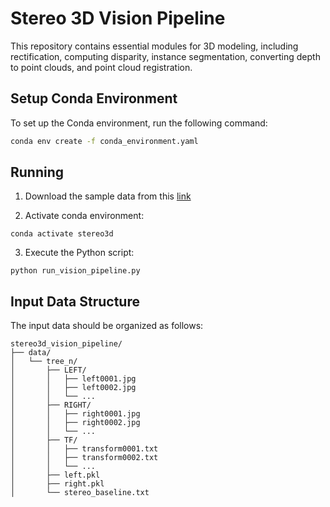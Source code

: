 # Stereo 3D Vision Pipeline

This repository contains essential modules for 3D modeling, including rectification, computing disparity, instance segmentation, converting depth to point clouds, and point cloud registration.

## Setup Conda Environment
To set up the Conda environment, run the following command:
```bash
conda env create -f conda_environment.yaml
```

## Running
1. Download the sample data from this [link](https://drive.google.com/drive/folders/1gkTlWzwKzGYPoTqLH4RnA-BvrIdYoamD?usp=drive_link)

2. Activate conda environment:
```
conda activate stereo3d
```

3. Execute the Python script:
```
python run_vision_pipeline.py
```

## Input Data Structure
The input data should be organized as follows:
```
stereo3d_vision_pipeline/
├── data/
│   └── tree_n/
│       ├── LEFT/
│       │   ├── left0001.jpg
│       │   ├── left0002.jpg
│       │   └── ...
│       ├── RIGHT/
│       │   ├── right0001.jpg
│       │   ├── right0002.jpg
│       │   └── ...
│       ├── TF/
│       │   ├── transform0001.txt
│       │   ├── transform0002.txt
│       │   └── ...
│       ├── left.pkl
│       ├── right.pkl
│       └── stereo_baseline.txt
```